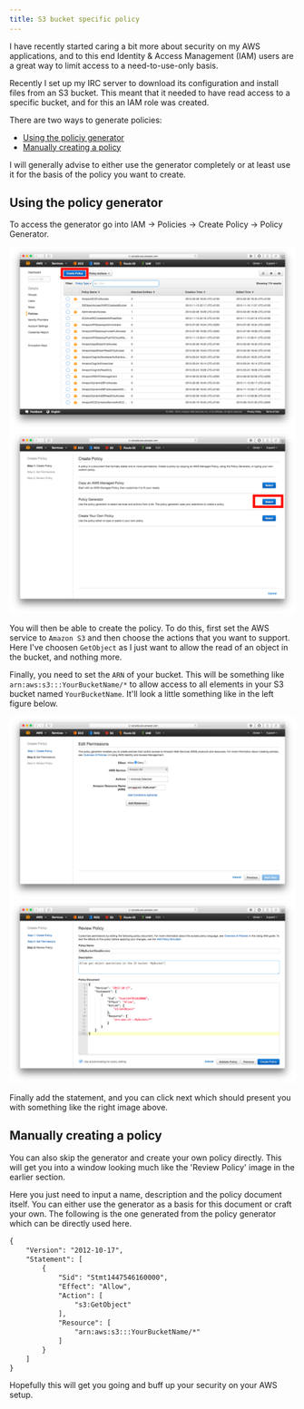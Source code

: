 ```yaml
---
title: S3 bucket specific policy
---
```


I have recently started caring a bit more about security on my AWS
applications, and to this end Identity & Access Management (IAM) users are a great way to limit access to
a need-to-use-only basis.

Recently I set up my IRC server to download its configuration and install files
from an S3 bucket. This meant that it needed to have read access to a specific
bucket, and for this an IAM role was created.

There are two ways to generate policies:

* <a href="#using-the-policy-generator">Using the policiy generator</a>
* <a href="#manually-creating-a-policy">Manually creating a policy</a>

I will generally advise to either use the generator completely or at least use
it for the basis of the policy you want to create.


## Using the policy generator
To access the generator go into IAM -> Policies -> Create Policy -> Policy Generator. 

<div class="clear two-images">
  <a href="/images/S3-create-policy.png" target="_blank"><img src="/images/S3-create-policy.png" alt="S3 Create Policy" title="S3 Create Policy" /></a>
  <a href="/images/S3-policy-generator.png" target="_blank"><img src="/images/S3-policy-generator.png" alt="S3 Select Policy Generator" title="S3 Select Policy Generator" /></a>
</div>

You will then be able to create the policy. To do this, first set the AWS
service to `Amazon S3` and then choose the actions that you want to support.
Here I've choosen `GetObject` as I just want to allow the read of an object in
the bucket, and nothing more.

Finally, you need to set the `ARN` of your bucket. This will be something like
`arn:aws:s3:::YourBucketName/*` to allow access to all elements in your S3
bucket named `YourBucketName`. It'll look a little something like in the left figure below.

<div class="clear two-images">
  <a href="/images/S3-edit-permissions.png" target="_blank"><img src="/images/S3-edit-permissions.png" alt="S3 Edit Permissions" title="S3 Edit Permissions" /></a>
  <a href="/images/S3-review-policy.png" target="_blank"><img src="/images/S3-review-policy.png" alt="S3 Review Policy" title="S3
Review Policy" /></a>
</div>

Finally add the statement, and you can click next which should present you
with something like the right image above.


## Manually creating a policy
You can also skip the generator and create your own policy directly. This will
get you into a window looking much like the 'Review Policy' image in the
earlier section.

Here you just need to input a name, description and the policy document itself.
You can either use the generator as a basis for this document or craft your
own. The following is the one generated from the policy generator which can be
directly used here.

<?prettify?>
```
{
    "Version": "2012-10-17",
    "Statement": [
        {
            "Sid": "Stmt1447546160000",
            "Effect": "Allow",
            "Action": [
                "s3:GetObject"
            ],
            "Resource": [
                "arn:aws:s3:::YourBucketName/*"
            ]
        }
    ]
}
```

Hopefully this will get you going and buff up your security on your AWS setup.

